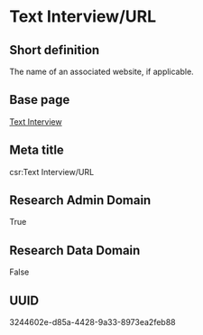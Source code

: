 # Text Interview/URL
## Short definition
The name of an associated website, if applicable.
## Base page
[Text Interview](https://github.com/EuroCRIS/CASRAI-Dictionairies/blob/main/Objects/Text%20Interview.md)
## Meta title
csr:Text Interview/URL
## Research Admin Domain
True
## Research Data Domain
False
## UUID
3244602e-d85a-4428-9a33-8973ea2feb88
